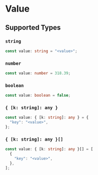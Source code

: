 # Value


## Supported Types

### `string`

```typescript
const value: string = "<value>";
```

### `number`

```typescript
const value: number = 318.39;
```

### `boolean`

```typescript
const value: boolean = false;
```

### `{ [k: string]: any }`

```typescript
const value: { [k: string]: any } = {
  "key": "<value>",
};
```

### `{ [k: string]: any }[]`

```typescript
const value: { [k: string]: any }[] = [
  {
    "key": "<value>",
  },
];
```

